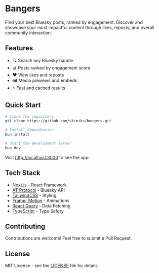 # Bangers

Find your best Bluesky posts, ranked by engagement. Discover and showcase your most impactful content through likes, reposts, and overall community interaction.

## Features

- 🔍 Search any Bluesky handle
- 📊 Posts ranked by engagement score
- ❤️ View likes and reposts
- 🖼️ Media previews and embeds
- ⚡ Fast and cached results

## Quick Start

```bash
# Clone the repository
git clone https://github.com/skiniks/bangers.git

# Install dependencies
bun install

# Start the development server
bun dev
```

Visit [http://localhost:3000](http://localhost:3000) to see the app.

## Tech Stack

- [Next.js](https://nextjs.org/) - React Framework
- [AT Protocol](https://atproto.com/) - Bluesky API
- [TailwindCSS](https://tailwindcss.com/) - Styling
- [Framer Motion](https://www.framer.com/motion/) - Animations
- [React Query](https://tanstack.com/query/latest) - Data Fetching
- [TypeScript](https://www.typescriptlang.org/) - Type Safety

## Contributing

Contributions are welcome! Feel free to submit a Pull Request.

## License

MIT License - see the [LICENSE](LICENSE) file for details
